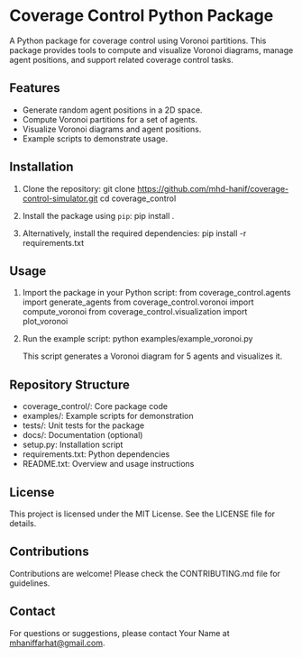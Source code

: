 Coverage Control Python Package
================================

A Python package for coverage control using Voronoi partitions. This package provides tools to compute and visualize Voronoi diagrams, manage agent positions, and support related coverage control tasks.

Features
--------
- Generate random agent positions in a 2D space.
- Compute Voronoi partitions for a set of agents.
- Visualize Voronoi diagrams and agent positions.
- Example scripts to demonstrate usage.

Installation
------------
1. Clone the repository:
   git clone https://github.com/mhd-hanif/coverage-control-simulator.git
   cd coverage_control

2. Install the package using `pip`:
   pip install .

3. Alternatively, install the required dependencies:
   pip install -r requirements.txt

Usage
-----
1. Import the package in your Python script:
   from coverage_control.agents import generate_agents
   from coverage_control.voronoi import compute_voronoi
   from coverage_control.visualization import plot_voronoi

2. Run the example script:
   python examples/example_voronoi.py

   This script generates a Voronoi diagram for 5 agents and visualizes it.

Repository Structure
--------------------
- coverage_control/: Core package code
- examples/: Example scripts for demonstration
- tests/: Unit tests for the package
- docs/: Documentation (optional)
- setup.py: Installation script
- requirements.txt: Python dependencies
- README.txt: Overview and usage instructions

License
-------
This project is licensed under the MIT License. See the LICENSE file for details.

Contributions
-------------
Contributions are welcome! Please check the CONTRIBUTING.md file for guidelines.

Contact
-------
For questions or suggestions, please contact Your Name at mhaniffarhat@gmail.com.


